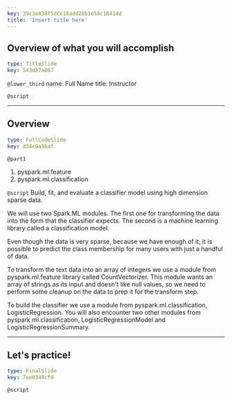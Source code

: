 ```yaml
---
key: 39c3e438f5dcc18add28b1e59c18414d
title: 'Insert title here'
---
```


## Overview of what you will accomplish

```yaml
type: TitleSlide
key: 543d37a887
```

`@lower_third`
name: Full Name
title: Instructor

`@script`


---

## Overview

```yaml
type: FullCodeSlide
key: d34c9a9baf
```

`@part1`
1. pyspark.ml.feature
2. pyspark.ml.classification

`@script`
Build, fit, and evaluate a classifier model using high dimension sparse data.

We will use two Spark.ML modules. The first one for transforming the data into the form that the classifier expects. The second is a machine learning library called a classification model.

Even though the data is very sparse, because we have enough of it, it is possible to predict the class membership for many users with just a handful of data. 

To transform the text data into an array of integers we use a module from pyspark.ml.feature library called CountVectorizer. This module wants an array of strings as its input and doesn't like null values, so we need to perform some cleanup on the data to prep it for the transform step. 

To build the classifier we use a module from pyspark.ml.classification, LogisticRegression.  You will also encounter two other modules from pyspark.ml.classification, LogisticRegressionModel and LogisticRegressionSummary. 



---

## Let's practice!

```yaml
type: FinalSlide
key: 7ee0349cf9
```

`@script`
